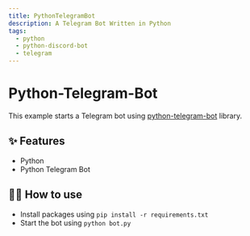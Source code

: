 ```yaml
---
title: PythonTelegramBot
description: A Telegram Bot Written in Python
tags:
  - python
  - python-discord-bot
  - telegram
---
```


# Python-Telegram-Bot

This example starts a Telegram bot using [python-telegram-bot](https://www.python-telegram-bot.org/) library.



## ✨ Features

- Python
- Python Telegram Bot

## 💁‍♀️ How to use

- Install packages using `pip install -r requirements.txt`
- Start the bot using `python bot.py`
